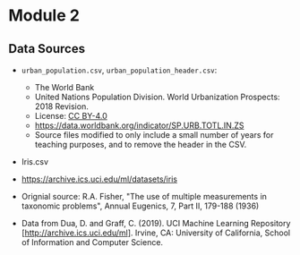 # Module 2

## Data Sources

- `urban_population.csv`, `urban_population_header.csv`:
   - The World Bank
   - United Nations Population Division. World Urbanization Prospects: 2018 Revision.
   - License: [CC BY-4.0](https://datacatalog.worldbank.org/public-licenses#cc-by)
   - https://data.worldbank.org/indicator/SP.URB.TOTL.IN.ZS
   - Source files modified to only include a small number of years for teaching purposes, and to remove the header in the CSV.

-  Iris.csv
  - https://archive.ics.uci.edu/ml/datasets/iris
  - Orignial source: R.A. Fisher, "The use of multiple measurements in taxonomic problems", Annual Eugenics, 7, Part II, 179-188 (1936)
  - Data from Dua, D. and Graff, C. (2019). UCI Machine Learning Repository [http://archive.ics.uci.edu/ml]. Irvine, CA: University of California, School of Information and Computer Science.  


